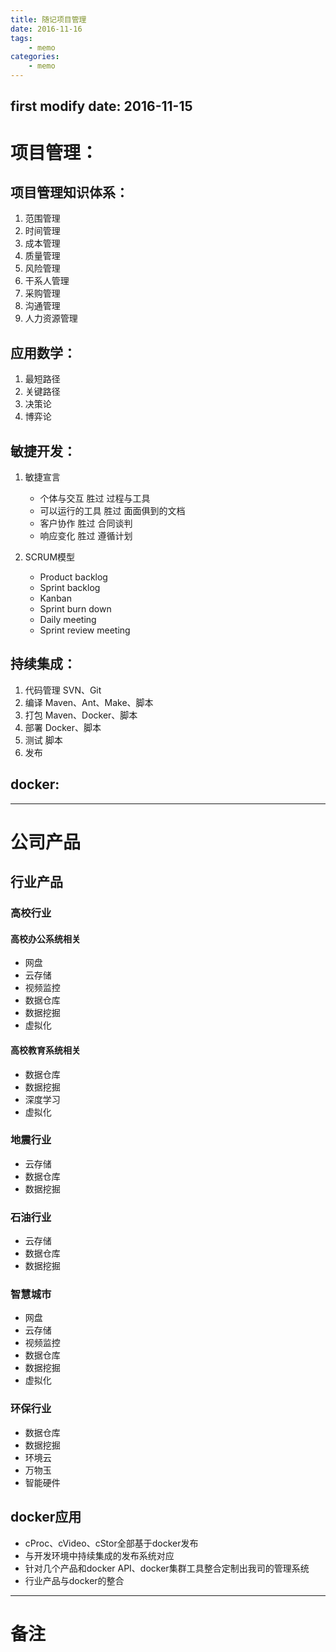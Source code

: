 ```yaml
---
title: 随记项目管理
date: 2016-11-16
tags:
    - memo
categories:
    - memo
---
```

first modify date: 2016-11-15
-------------
# 项目管理：
## 项目管理知识体系：
1. 范围管理
2. 时间管理
3. 成本管理
4. 质量管理
5. 风险管理
6. 干系人管理
7. 采购管理
8. 沟通管理
9. 人力资源管理

## 应用数学：
1. 最短路径
2. 关键路径
3. 决策论
4. 博弈论

## 敏捷开发：
1. 敏捷宣言
    * 个体与交互     胜过   过程与工具
    * 可以运行的工具 胜过   面面俱到的文档
    * 客户协作       胜过   合同谈判
    * 响应变化       胜过   遵循计划

2. SCRUM模型
    * Product backlog
    * Sprint backlog
    * Kanban
    * Sprint burn down
    * Daily meeting
    * Sprint review meeting

## 持续集成：
1. 代码管理
    SVN、Git
2. 编译
    Maven、Ant、Make、脚本
3. 打包
    Maven、Docker、脚本
4. 部署
    Docker、脚本
5. 测试
    脚本
6. 发布

## docker:

-----------------
# 公司产品

## 行业产品

### 高校行业

#### 高校办公系统相关
* 网盘
* 云存储
* 视频监控
* 数据仓库
* 数据挖掘
* 虚拟化

#### 高校教育系统相关
* 数据仓库
* 数据挖掘
* 深度学习
* 虚拟化

### 地震行业
* 云存储
* 数据仓库
* 数据挖掘

### 石油行业
* 云存储
* 数据仓库
* 数据挖掘

### 智慧城市
* 网盘
* 云存储
* 视频监控
* 数据仓库
* 数据挖掘
* 虚拟化

### 环保行业
* 数据仓库
* 数据挖掘
* 环境云
* 万物玉
* 智能硬件

## docker应用
* cProc、cVideo、cStor全部基于docker发布
* 与开发环境中持续集成的发布系统对应
* 针对几个产品和docker API、docker集群工具整合定制出我司的管理系统
* 行业产品与docker的整合




---------------
# 备注

